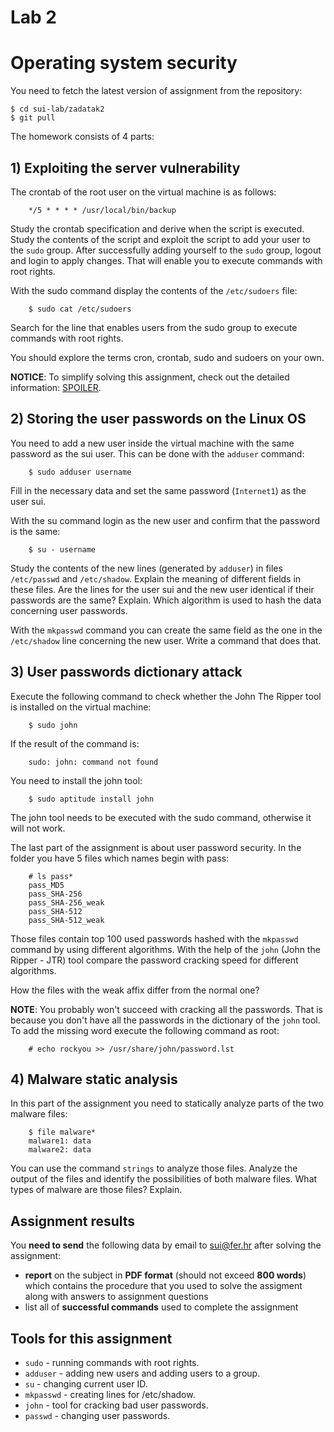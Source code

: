 # Lab 2
# Operating system security

You need to fetch the latest version of assignment from the repository:

```
$ cd sui-lab/zadatak2
$ git pull
```

The homework consists of 4 parts:

## 1) Exploiting the server vulnerability
The crontab of the root user on the virtual machine is as follows:
```
    */5 * * * * /usr/local/bin/backup
```
Study the crontab specification and derive when the script is executed.
Study the contents of the script and exploit the script to add your user to the
`sudo` group. After successfully adding yourself to the `sudo` group, logout
and login to apply changes. That will enable you to execute commands with root
rights.

With the sudo command display the contents of the `/etc/sudoers` file:
```
    $ sudo cat /etc/sudoers
```
Search for the line that enables users from the sudo group to execute commands
with root rights.

You should explore the terms cron, crontab, sudo and sudoers on your own.

**NOTICE**: To simplify solving this assignment, check out the detailed information:
[SPOILER](http://public.tel.fer.hr/sui/zadatak2/SPOILER).

## 2) Storing the user passwords on the Linux OS
You need to add a new user inside the virtual machine with the same password
as the sui user. This can be done with the `adduser` command:
```
    $ sudo adduser username
```
Fill in the necessary data and set the same password (`Internet1`) as the user
sui.

With the su command login as the new user and confirm that the password is the
same:
```
    $ su - username
```
Study the contents of the new lines (generated by `adduser`) in files `/etc/passwd`
and `/etc/shadow`. Explain the meaning of different fields in these files. Are the
lines for the user sui and the new user identical if their passwords are the same?
Explain. Which algorithm is used to hash the data concerning user passwords.

With the `mkpasswd` command you can create the same field as the one in the
`/etc/shadow` line concerning the new user. Write a command that does that.

## 3) User passwords dictionary attack
Execute the following command to check whether the John The Ripper tool is
installed on the virtual machine:
```
    $ sudo john
```
If the result of the command is:
```
    sudo: john: command not found
```
You need to install the john tool:
```
    $ sudo aptitude install john
```
The john tool needs to be executed with the sudo command, otherwise it will not
work.

The last part of the assignment is about user password security. In the folder
you have 5 files which names begin with pass:

```
    # ls pass*
    pass_MD5
    pass_SHA-256
    pass_SHA-256_weak
    pass_SHA-512
    pass_SHA-512_weak
```

Those files contain top 100 used passwords hashed with the `mkpasswd` command by
using different algorithms. With the help of the `john` (John the Ripper - JTR)
tool compare the password cracking speed for different algorithms.

How the files with the weak affix differ from the normal one?

**NOTE**: You probably won't succeed with cracking all the passwords. That is
because you don't have all the passwords in the dictionary of the `john` tool. To
add the missing word execute the following command as root:
```
    # echo rockyou >> /usr/share/john/password.lst
```

## 4) Malware static analysis
In this part of the assignment you need to statically analyze parts of the two
malware files:

```
    $ file malware*
    malware1: data
    malware2: data
```

You can use the command `strings` to analyze those files. Analyze the output of
the files and identify the possibilities of both malware files. What types of
malware are those files? Explain.

## Assignment results

You **need to send** the following data by email to
[sui@fer.hr](mailto:sui@fer.hr) after solving the assignment: 

- **report** on the subject in **PDF format** (should not exceed **800 words**)
  which contains the procedure that you used to solve the assigment along with
  answers to assignment questions
- list all of **successful commands** used to complete the assignment

## Tools for this assignment

- `sudo` - running commands with root rights.
- `adduser` - adding new users and adding users to a group.
- `su` - changing current user ID.
- `mkpasswd` - creating lines for /etc/shadow.
- `john` - tool for cracking bad user passwords.
- `passwd` - changing user passwords.
